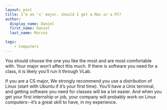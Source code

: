 ```yaml
---
layout: post
title: I’m an ‘x’ major, should I get a Mac or a PC?
author:
  display_name: Daniel
  first_name: Daniel
  last_name: Marcos

tags:
    - Computers
---
```


You should choose the one you like the most and are most comfortable with. Your
major won’t affect this much. If there is software you need for a class, it is
likely you’ll run it through VLab.

If you are a CS major, We strongly recommend you use a distribution of
Linux (start with Ubuntu if it’s your first time). You’ll have a Unix terminal,
and getting software you need for classes will be a lot easier. And when you get
your first internship or job, your company will probably work on Linux
computers--it’s a great skill to have, in my experience.
